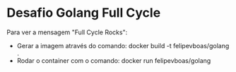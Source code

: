 # Desafio Golang Full Cycle

Para ver a mensagem "Full Cycle Rocks":
- Gerar a imagem através do comando: docker build -t felipevboas/golang .
- Rodar o container com o comando: docker run felipevboas/golang
